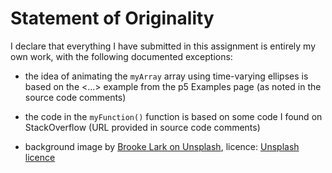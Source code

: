 # Statement of Originality

I declare that everything I have submitted in this assignment is entirely my own
work, with the following documented exceptions:

- the idea of animating the `myArray` array using time-varying ellipses is based
  on the <...> example from the p5 Examples page (as noted in the source code
  comments)

- the code in the `myFunction()` function is based on some code I found on
  StackOverflow (URL provided in source code comments)

- background image
  by [Brooke Lark on Unsplash](https://unsplash.com/?photo=jUPOXXRNdcA),
  licence: [Unsplash licence](https://unsplash.com/license)
